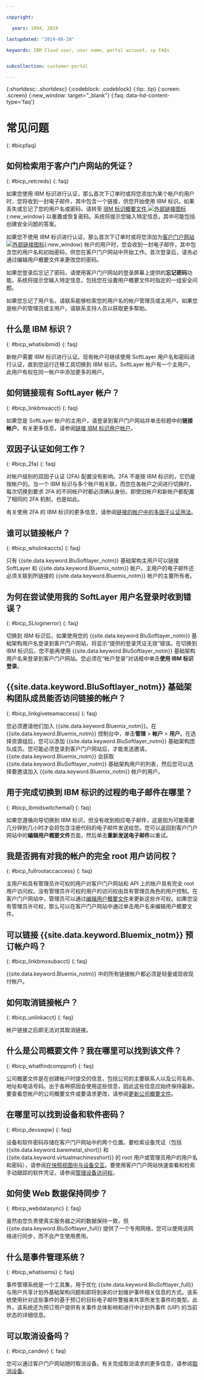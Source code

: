 ```yaml
---

copyright:

  years: 1994, 2019

lastupdated: "2019-06-28"

keywords: IBM Cloud user, user name, portal account, cp FAQs 


subcollection: customer-portal

---
```


{:shortdesc: .shortdesc}
{:codeblock: .codeblock}
{:tip: .tip}
{:screen: .screen}
{:new_window: target="_blank"}
{:faq: data-hd-content-type='faq'}


# 常见问题
{: #bicpfaq}

## 如何检索用于客户门户网站的凭证？
{: #bicp_retcreds}
{: faq}

如果您使用 IBM 标识进行认证，那么首次下订单时或将您添加为某个帐户的用户时，您将收到一封电子邮件，其中包含一个链接，供您开始使用 IBM 标识。如果丢失或忘记了您的用户名或密码，请转至 [IBM 标识概要文件 ![外部链接图标](../icons/launch-glyph.svg)](https://www.ibm.com/account/profile){:new_window} 以重置或恢复密码。系统将提示您输入特定信息，其中可能包括创建安全问题的答案。

如果您不使用 IBM 标识进行认证，那么首次下订单时或将您添加为[客户门户网站 ![外部链接图标](../icons/launch-glyph.svg)](https://control.softlayer.com/){:new_window} 帐户的用户时，您会收到一封电子邮件，其中包含您的用户名和初始密码，供您在客户门户网站中开始工作。首次登录后，请务必通过编辑用户概要文件来更改您的密码。

如果您登录后忘记了密码，请使用客户门户网站的登录屏幕上提供的**忘记密码**功能。系统将提示您输入特定信息，包括您在设置用户概要文件时指定的一组安全问题。

如果您忘记了用户名，请联系能够检索您的用户名的帐户管理员或主用户。如果您是帐户的管理员或主用户，请联系支持人员以获取更多帮助。

## 什么是 IBM 标识？
{: #bicp_whatisibmid}
{: faq}

新帐户需要 IBM 标识进行认证。现有帐户可继续使用 SoftLayer 用户名和密码进行认证，直到您运行迁移工具切换到 IBM 标识。SoftLayer 帐户有一个主用户，此用户有权在同一帐户中添加更多的用户。 

## 如何链接现有 SoftLayer 帐户？
{: #bicp_linkbmxacct}
{: faq}

如果您是 SoftLayer 帐户的主用户，请登录到客户门户网站并单击标题中的**链接帐户**。有关更多信息，请参阅[链接 IBM 标识用户帐户](/docs/account?topic=account-unifyingaccounts#unifyingaccounts)。

## 双因子认证如何工作？
{: #bicp_2fa}
{: faq}

对帐户级别的双因子认证 (2FA) 配置没有影响。2FA 不是按 IBM 标识的，它仍是按帐户的。当一个 IBM 标识与多个帐户相关联，而您在各帐户之间进行切换时，每次切换到要求 2FA 的不同帐户时都必须确认身份。即使旧帐户和新帐户都配置了相同的 2FA 机制，也是如此。

有关使用 2FA 的 IBM 标识的更多信息，请参阅[链接的帐户中的多因子认证用法](/docs/account?topic=account-unifyingaccounts#2fa)。

## 谁可以链接帐户？
{: #bicp_wholinkaccts}
{: faq}

只有 {{site.data.keyword.BluSoftlayer_notm}} 基础架构主用户可以链接 SoftLayer 和 {{site.data.keyword.Bluemix_notm}} 帐户。主用户的电子邮件还必须关联到所链接的 {{site.data.keyword.Bluemix_notm}} 帐户的主要所有者。

## 为何在尝试使用我的 SoftLayer 用户名登录时收到错误？
{: #bicp_SLloginerror}
{: faq}

切换到 IBM 标识后，如果使用您的 {{site.data.keyword.BluSoftlayer_notm}} 基础架构用户名登录到客户门户网站，将显示“提供的登录凭证无效”错误。在切换到 IBM 标识后，您不能再使用 {{site.data.keyword.BluSoftlayer_notm}} 基础架构用户名来登录到客户门户网站。您必须在“帐户登录”对话框中单击**使用 IBM 标识登录**。

## {{site.data.keyword.BluSoftlayer_notm}} 基础架构团队成员能否访问链接的帐户？
{: #bicp_linkgiveteamaccess}
{: faq}

您必须邀请他们加入 {{site.data.keyword.Bluemix_notm}}。在 {{site.data.keyword.Bluemix_notm}} 控制台中，单击**管理** > **帐户** > **用户**。在选择资源组后，您可以添加 {{site.data.keyword.BluSoftlayer_notm}} 基础架构团队成员。您可能必须登录到客户门户网站后，才能发送邀请。{{site.data.keyword.Bluemix_notm}} 会获取 {{site.data.keyword.BluSoftlayer_notm}} 基础架构用户的列表，然后您可以选择要邀请加入 {{site.data.keyword.Bluemix_notm}} 帐户的用户。

## 用于完成切换到 IBM 标识的过程的电子邮件在哪里？
{: #bicp_ibmidswitchemail}
{: faq}

如果您遵循向导切换到 IBM 标识，但没有收到相应电子邮件，这是因为可能需要几分钟到几小时才会将包含注册代码的电子邮件发送给您。您可以返回到客户门户网站中的**编辑用户概要文件**页面，然后单击**重新发送电子邮件**以重试。

## 我是否拥有对我的帐户的完全 root 用户访问权？
{: #bicp_fullrootaccaccess}
{: faq}

主用户和具有管理员许可权的用户对客户门户网站和 API 上的帐户具有完全 root 用户访问权。没有管理员许可权的用户的访问权由具有管理员角色的用户控制。在客户门户网站中，管理员可以通过[编辑用户概要文件](/docs/customer-portal?topic=customer-portal-cp_edituserprofile#cp_edituserprofile)来更新这些许可权。如果您没有管理员许可权，那么可以在客户门户网站中通过单击用户名来编辑用户概要文件。

## 可以链接 {{site.data.keyword.Bluemix_notm}} 预订帐户吗？
{: #bicp_linkbmxsubacct}
{: faq}

{{site.data.keyword.Bluemix_notm}} 中的所有链接帐户都必须是轻量或现收现付帐户。 

## 如何取消链接帐户？
{: #bicp_unlinkacct}
{: faq}

帐户链接之后即无法对其取消链接。


## 什么是公司概要文件？我在哪里可以找到该文件？
{: #bicp_whatfindcompprof}
{: faq}

公司概要文件是在创建帐户时提交的信息，包括公司的主要联系人以及公司名称、地址和电话号码。出于各种原因会使用这些信息，因此这些信息应始终保持最新。要查看您帐户的公司概要文件或要请求更改，请参阅[更新公司概要文件](/docs/customer-portal?topic=customer-portal-cp_updateprofile#cp_updateprofile)。

## 在哪里可以找到设备和软件密码？
{: #bicp_devswpw}
{: faq}

设备和软件密码存储在客户门户网站中的两个位置。要检索设备凭证（包括 {{site.data.keyword.baremetal_short}} 和 {{site.data.keyword.virtualmachinesshort}} 的 root 用户或管理员用户的用户名和密码），请参阅[在快照视图中与设备交互](/docs/vsi?topic=virtual-servers-interacting-with-a-device-in-snapshot-view#interacting-with-a-device-in-snapshot-view)。要使用客户门户网站快速查看和检索手动跟踪的软件凭证，请参阅[管理设备访问权](/docs/vsi?topic=virtual-servers-managing-device-access#managing-device-access)。

## 如何使 Web 数据保持同步？
{: #bicp_webdatasync}
{: faq}

虽然由您负责使真实服务器之间的数据保持一致，但 {{site.data.keyword.BluSoftlayer_full}} 提供了一个专用网络，您可以使用该网络进行同步，而不会产生使用费用。

## 什么是事件管理系统？
{: #bicp_whatisems}
{: faq}

事件管理系统是一个工具集，用于优化 {{site.data.keyword.BluSoftlayer_full}} 与用户共享计划外基础架构问题和即将到来的计划维护事件相关信息的方式。该系统使用针对这些事件的基于预订的目标电子邮件警报来共享所发生事件的类型。此外，该系统还为预订用户提供有关事件总体影响和进行中计划外事件 (UIP) 的当前状态的详细信息。

## 可以取消设备吗？
{: #bicp_candev}
{: faq}

您可以通过客户门户网站随时取消设备。有关完成取消请求的更多信息，请参阅[取消设备](/docs/vsi?topic=virtual-servers-managing-virtual-servers#managing-virtual-servers)。
